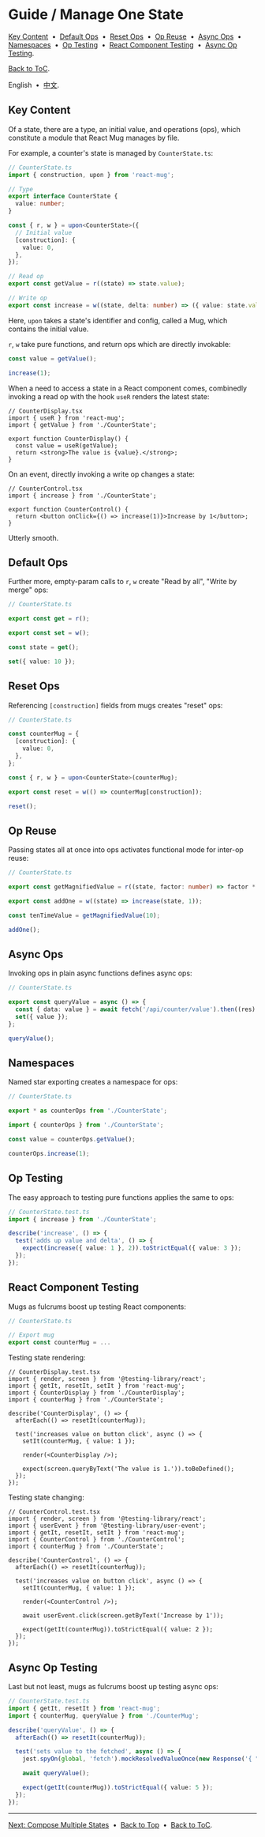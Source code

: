 # <span id="577eed5"></span>Guide / Manage One State

[Key Content](#2adc0d9) &nbsp;•&nbsp;
[Default Ops](#6bd7b8b) &nbsp;•&nbsp;
[Reset Ops](#1cee2ce) &nbsp;•&nbsp;
[Op Reuse](#9446719) &nbsp;•&nbsp;
[Async Ops](#3b254c9) &nbsp;•&nbsp;
[Namespaces](#9a2c3e7) &nbsp;•&nbsp;
[Op Testing](#09ad009) &nbsp;•&nbsp;
[React Component Testing](#ef85503) &nbsp;•&nbsp;
[Async Op Testing](#b08049a).

[Back to ToC](./README.en.md).

English &nbsp;•&nbsp; [中文](./57934f5.md).

## <span id="2adc0d9"></span>Key Content

Of a state, there are a type, an initial value, and operations (ops), which constitute a module that React Mug manages by file.

For example, a counter's state is managed by `CounterState.ts`:

```ts
// CounterState.ts
import { construction, upon } from 'react-mug';

// Type
export interface CounterState {
  value: number;
}

const { r, w } = upon<CounterState>({
  // Initial value
  [construction]: {
    value: 0,
  },
});

// Read op
export const getValue = r((state) => state.value);

// Write op
export const increase = w((state, delta: number) => ({ value: state.value + delta }));
```

Here, `upon` takes a state's identifier and config, called a Mug, which contains the initial value.

`r`, `w` take pure functions, and return ops which are directly invokable:

```ts
const value = getValue();

increase(1);
```

When a need to access a state in a React component comes, combinedly invoking a read op with the hook `useR` renders the latest state:

```tsx
// CounterDisplay.tsx
import { useR } from 'react-mug';
import { getValue } from './CounterState';

export function CounterDisplay() {
  const value = useR(getValue);
  return <strong>The value is {value}.</strong>;
}
```

On an event, directly invoking a write op changes a state:

```tsx
// CounterControl.tsx
import { increase } from './CounterState';

export function CounterControl() {
  return <button onClick={() => increase(1)}>Increase by 1</button>;
}
```

Utterly smooth.

## <span id="6bd7b8b"></span>Default Ops

Further more, empty-param calls to `r`, `w` create "Read by all", "Write by merge" ops:

```ts
// CounterState.ts

export const get = r();

export const set = w();
```

```ts
const state = get();

set({ value: 10 });
```

## <span id="1cee2ce"></span>Reset Ops

Referencing `[construction]` fields from mugs creates "reset" ops:

```ts
// CounterState.ts

const counterMug = {
  [construction]: {
    value: 0,
  },
};

const { r, w } = upon<CounterState>(counterMug);

export const reset = w(() => counterMug[construction]);
```

```ts
reset();
```

## <span id="9446719"></span>Op Reuse

Passing states all at once into ops activates functional mode for inter-op reuse:

```ts
// CounterState.ts

export const getMagnifiedValue = r((state, factor: number) => factor * getValue(state));

export const addOne = w((state) => increase(state, 1));
```

```ts
const tenTimeValue = getMagnifiedValue(10);

addOne();
```

## <span id="3b254c9"></span>Async Ops

Invoking ops in plain async functions defines async ops:

```ts
// CounterState.ts

export const queryValue = async () => {
  const { data: value } = await fetch('/api/counter/value').then((res) => res.json());
  set({ value });
};
```

```ts
queryValue();
```

## <span id="9a2c3e7"></span>Namespaces

Named star exporting creates a namespace for ops:

```ts
// CounterState.ts

export * as counterOps from './CounterState';
```

```ts
import { counterOps } from './CounterState';

const value = counterOps.getValue();

counterOps.increase(1);
```

## <span id="09ad009"></span>Op Testing

The easy approach to testing pure functions applies the same to ops:

```ts
// CounterState.test.ts
import { increase } from './CounterState';

describe('increase', () => {
  test('adds up value and delta', () => {
    expect(increase({ value: 1 }, 2)).toStrictEqual({ value: 3 });
  });
});
```

## <span id="ef85503"></span>React Component Testing

Mugs as fulcrums boost up testing React components:

```ts
// CounterState.ts

// Export mug
export const counterMug = ...
```

Testing state rendering:

```tsx
// CounterDisplay.test.tsx
import { render, screen } from '@testing-library/react';
import { getIt, resetIt, setIt } from 'react-mug';
import { CounterDisplay } from './CounterDisplay';
import { counterMug } from './CounterState';

describe('CounterDisplay', () => {
  afterEach(() => resetIt(counterMug));

  test('increases value on button click', async () => {
    setIt(counterMug, { value: 1 });

    render(<CounterDisplay />);

    expect(screen.queryByText('The value is 1.')).toBeDefined();
  });
});
```

Testing state changing:

```tsx
// CounterControl.test.tsx
import { render, screen } from '@testing-library/react';
import { userEvent } from '@testing-library/user-event';
import { getIt, resetIt, setIt } from 'react-mug';
import { CounterControl } from './CounterControl';
import { counterMug } from './CounterState';

describe('CounterControl', () => {
  afterEach(() => resetIt(counterMug));

  test('increases value on button click', async () => {
    setIt(counterMug, { value: 1 });

    render(<CounterControl />);

    await userEvent.click(screen.getByText('Increase by 1'));

    expect(getIt(counterMug)).toStrictEqual({ value: 2 });
  });
});
```

## <span id="b08049a"></span>Async Op Testing

Last but not least, mugs as fulcrums boost up testing async ops:

```ts
// CounterState.test.ts
import { getIt, resetIt } from 'react-mug';
import { counterMug, queryValue } from './CounterMug';

describe('queryValue', () => {
  afterEach(() => resetIt(counterMug));

  test('sets value to the fetched', async () => {
    jest.spyOn(global, 'fetch').mockResolvedValueOnce(new Response('{ "data": 5 }'));

    await queryValue();

    expect(getIt(counterMug)).toStrictEqual({ value: 5 });
  });
});
```

---

[Next: Compose Multiple States](./7f95611.en.md) &nbsp;•&nbsp;
[Back to Top](#577eed5) &nbsp;•&nbsp;
[Back to ToC](./README.en.md).
